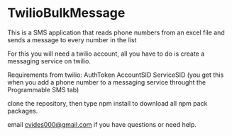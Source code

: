 # TwilioBulkMessage
This is a SMS application that reads phone numbers from an excel file and sends a message to every number in the list

For this you will need a twilio account, all you have to do is create a messaging service on twilio.

Requirements from twilio: 
AuthToken 
AccountSID
ServiceSID (you get this when you add a phone number to a messaging service throught the Programmable SMS tab)

clone the repository, then type npm install to download all npm pack packages.

email cvides000@gmail.com if you have questions or need help.


